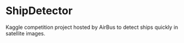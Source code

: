 # ShipDetector
Kaggle competition project hosted by AirBus to detect ships quickly in satellite images.
